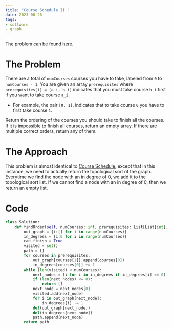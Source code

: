```yaml
---
title: "Course Schedule II "
date: 2023-06-26
tags:
- software
- graph
---
```

The problem can be found [here](https://leetcode.com/problems/course-schedule-ii/).

# The Problem
There are a total of `numCourses` courses you have to take, labeled from `0` to `numCourses - 1`. You are given an array `prerequisites` where `prerequisites[i] = [a_i, b_i]` indicates that you must take course `b_i` first if you want to take course `a_i`.

- For example, the pair `[0, 1]`, indicates that to take course `0` you have to first take course `1`.

Return the ordering of the courses you should take to finish all the courses. If it is impossible to finish all courses, return an empty array. If there are multiple correct orders, return any of them.

# The Approach
This problem is almost identical to [Course Schedule](/notes/CourseSchedule.md), except that in this instance, we need to actually return the topological sort of the graph. Everytime we find the node with an in degree of 0, we add it to the topological sort list. If we cannot find a node with an in degree of 0, then we return an empty list.

# Code
```python
class Solution:
    def findOrder(self, numCourses: int, prerequisites: List[List[int]]) -> List[int]:
        out_graph = {i:[] for i in range(numCourses)}
        in_degrees = {i:0 for i in range(numCourses)}
        can_finish = True
        visited = set()
        path = []
        for courses in prerequisites:
            out_graph[courses[1]].append(courses[0])
            in_degrees[courses[0]] += 1
        while (len(visited) < numCourses):
            next_nodes = [i for i in in_degrees if in_degrees[i] == 0]
            if (len(next_nodes) <= 0):
                return []
            next_node = next_nodes[0]
            visited.add(next_node)
            for i in out_graph[next_node]:
                in_degrees[i] -= 1
            del(out_graph[next_node])
            del(in_degrees[next_node])
            path.append(next_node)
        return path
```

